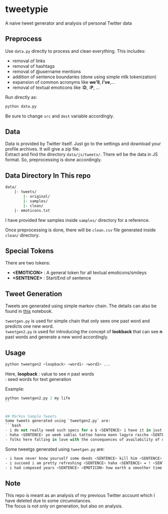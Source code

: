 # tweetypie
A naive tweet generator and analysis of personal Twitter data

## Preprocess
Use `data.py` directly to process and clean everything. This includes:
- removal of links
- removal of hashtags
- removal of @username mentions
- addition of sentence boundaries (done using simple ntlk tokenization)
- expansion of common acronyms like **we'll**, **i've**,...
- removal of textual emoticons like **:D**, **:P**, ...

Run directly as:
```bash
python data.py
```

Be sure to change `src` and `dest` variable accordingly.

## Data 
Data is provided by Twitter itself. Just go to the settings and download your profile archives. It will give a zip file.  
Extract and find the directory `data/js/tweets/`. There wll be the data in JS format. So, preprocessing is done accordingly.

## Data Directory In This repo
```bash
data/
    |- tweets/
        |- original/
        |- samples/
        |- clean/
    |- emoticons.txt
```
I have provided few samples inside `samples/` directory for a reference.

Once preprocessing is done, there will be `clean.csv` file generated inside `clean/` directory. 

## Special Tokens
There are two tokens:
- **&lt;EMOTICON&gt;** : A general token for all textual emoticons/smileys
- **&lt;SENTENCE&gt;** : Start/End of sentence

## Tweet Generation
Tweets are generated using simple markov chain. The details can also be found in [this](tweet-generator-markov.ipynb) notebook.  

`tweetgen.py` is used for simple chain that only sees one past word and predicts one new word.  
`tweetgen2.py` is used for introducing the concept of **lookback** that can see **n** past words and generate a new word accordingly.

## Usage
```python
python tweetgen2 <loopback> <word1> <word2> ...
```
Here,
**loopback** : value to see *n* past words  
<word1> <word2> : seed words for text generation  

Example:  
```python
python tweetgen2.py 2 my life
``


## Markov Sample Tweets
Some tweets generated using `tweetgen2.py` are:
```bash
- i do not really need such specs for a $ <SENTENCE> i have it in just one shot do not even bat an eye on this matter <SENTENCE>
- haha <SENTENCE> yo week sablai tattoo hanna mann lagyra raicha <SENTENCE> <EMOTICON>
- folks here falling in love with the consequences of availability of data re <SENTENCE> ekdumai thulo <SENTENCE> huge and enormous amount of data re <SENTENCE> kandai vayecha <EMOTICON>
```

Some tweetgs generated using `tweetgen.py` are:
```bash
- i have never know yourself some deeds <SENTENCE> kill him <SENTENCE> dyang <SENTENCE> simulation and
- i succeed i am pretty refreshing <SENTENCE> haha <SENTENCE> = ! <SENTENCE> the mind like
- i had composed years <SENTENCE> <EMOTICON> how earth a smoother time perception while solitude said
```


## Note
This repo is meant as an analysis of my previous Twitter account which I have deleted due to some circumstances.  
The focus is not only on generation, but also on analysis.

